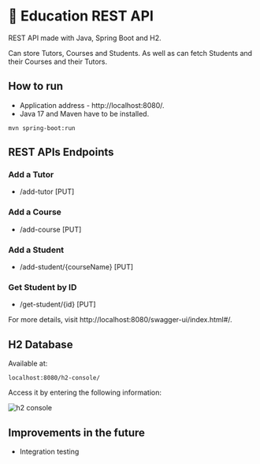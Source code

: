 # 🏫 Education REST API

REST API made with Java, Spring Boot and H2.       

Can store Tutors, Courses and Students. As well as can fetch Students and their Courses and their Tutors.

## How to run

* Application address - http://localhost:8080/.
* Java 17 and Maven have to be installed.
```
mvn spring-boot:run
```

## REST APIs Endpoints
### Add a Tutor

* /add-tutor [PUT]

### Add a Course

* /add-course [PUT]

### Add a Student

* /add-student/{courseName} [PUT]

### Get Student by ID

* /get-student/{id} [PUT]

For more details, visit http://localhost:8080/swagger-ui/index.html#/. 

## H2 Database

Available at:
```
localhost:8080/h2-console/
```
Access it by entering the following information:

![h2 console](https://i.imgur.com/MlYVcJl.png)

## Improvements in the future
* Integration testing



